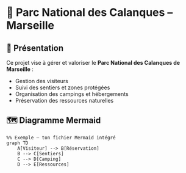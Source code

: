 # 🌿 Parc National des Calanques – Marseille

## 📌 Présentation
Ce projet vise à gérer et valoriser le **Parc National des Calanques de Marseille** :  
- Gestion des visiteurs  
- Suivi des sentiers et zones protégées  
- Organisation des campings et hébergements  
- Préservation des ressources naturelles  

## 🗺️ Diagramme Mermaid
```mermaid
%% Exemple – ton fichier Mermaid intégré
graph TD
    A[Visiteur] --> B[Réservation]
    B --> C[Sentiers]
    C --> D[Camping]
    D --> E[Ressources]
